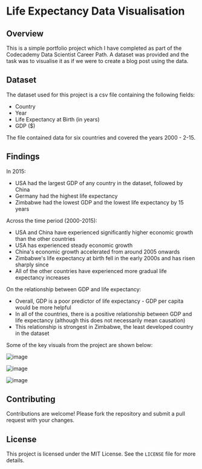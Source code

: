 # Life Expectancy Data Visualisation

## Overview

This is a simple portfolio project which I have completed as part of the Codecademy Data Scientist Career Path. A dataset was provided and the task was to visualise it as if we were to create a blog post using the data.

## Dataset

The dataset used for this project is a csv file containing the following fields:

- Country
- Year
- Life Expectancy at Birth (in years)
- GDP ($)

The file contained data for six countries and covered the years 2000 - 2-15.

## Findings

In 2015:

- USA had the largest GDP of any country in the dataset, followed by China
- Germany had the highest life expectancy
- Zimbabwe had the lowest GDP and the lowest life expectancy by 15 years

Across the time period (2000-2015):

- USA and China have experienced significantly higher economic growth than the other countries
- USA has experienced steady economic growth
- China's economic growth accelerated from around 2005 onwards
- Zimbabwe's life expectancy at birth fell in the early 2000s and has risen sharply since
- All of the other countries have experienced more gradual life expectancy increases

On the relationship between GDP and life expectancy:

- Overall, GDP is a poor predictor of life expectancy - GDP per capita would be more helpful
- In all of the countries, there is a positive relationship between GDP and life expectancy (although this does not necessarily mean causation)
- This relationship is strongest in Zimbabwe, the least developed country in the dataset

Some of the key visuals from the project are shown below:

![image](https://github.com/user-attachments/assets/bafc3ec5-7a7f-4f06-949d-df8f0dfcccb5)

![image](https://github.com/user-attachments/assets/d56d2ce2-d635-4677-85f4-fc879d4756e6)

![image](https://github.com/user-attachments/assets/c1dbc284-fadd-49fe-8280-3aa5e2c6616b)



## Contributing

Contributions are welcome! Please fork the repository and submit a pull request with your changes.

## License

This project is licensed under the MIT License. See the `LICENSE` file for more details.

